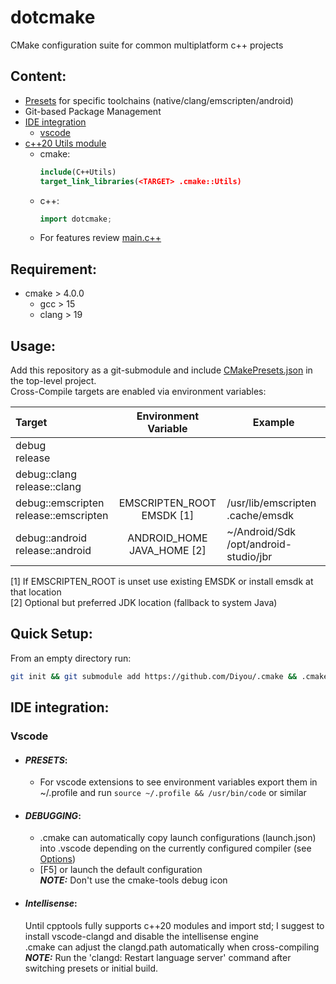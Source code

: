 # dotcmake

CMake configuration suite for common multiplatform c++ projects

## Content:

- [Presets](#usage) for specific toolchains (native/clang/emscripten/android)
- Git-based Package Management
- [IDE integration](#ide-integration)
  - [vscode](#vscode)
- [c++20 Utils module](Modules/c++)
  - cmake:
    ```cmake
    include(C++Utils)
    target_link_libraries(<TARGET> .cmake::Utils)
    ```
  - c++:
    ```c++
    import dotcmake;
    ```
  - For features review [main.c++](Templates/c++/Source/main.c++)

## Requirement:

- cmake > 4.0.0
  - gcc > 15
  - clang > 19

## Usage:

Add this repository as a git-submodule and include [CMakePresets.json](CMakePresets.json) in the top-level project.<br>
Cross-Compile targets are enabled via environment variables:

| Target                                   |      Environment Variable      | Example                                  |
| :--------------------------------------- | :----------------------------: | ---------------------------------------- |
| debug<br>release                         |                                |                                          |
| debug::clang<br>release::clang           |                                |                                          |
| debug::emscripten<br>release::emscripten | EMSCRIPTEN_ROOT <br> EMSDK [1] | /usr/lib/emscripten<br>.cache/emsdk      |
| debug::android<br>release::android       | ANDROID_HOME<br>JAVA_HOME [2]  | ~/Android/Sdk<br>/opt/android-studio/jbr |

[1] If EMSCRIPTEN_ROOT is unset use existing EMSDK or install emsdk at that location<br>
[2] Optional but preferred JDK location (fallback to system Java)

## Quick Setup:

From an empty directory run:

```sh
git init && git submodule add https://github.com/Diyou/.cmake && .cmake/setup c++
```

## IDE integration:

### Vscode

- #### **_PRESETS_:**

  - For vscode extensions to see environment variables export them in ~/.profile and run `source ~/.profile && /usr/bin/code` or similar

- #### **_DEBUGGING_:**

  - .cmake can automatically copy launch configurations (launch.json) into .vscode depending on the currently configured compiler (see [Options](Options.cmake))
  - [F5] or launch the default configuration
    <br>**_NOTE:_** Don't use the cmake-tools debug icon

- #### **_Intellisense_:**
  Until cpptools fully supports c++20 modules and import std; I suggest to install vscode-clangd and disable the intellisense engine
  <br>.cmake can adjust the clangd.path automatically when cross-compiling
  <br>**_NOTE:_** Run the 'clangd: Restart language server' command after switching presets or initial build.
